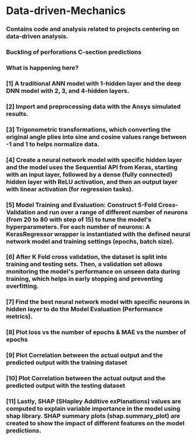 # Data-driven-Mechanics

### Contains code and analysis related to projects centering on data-driven analysis.
### Buckling of perforations C-section predictions

### What is happening here?
### [1] A traditional ANN model with 1-hidden layer and the deep DNN model with 2, 3, and 4-hidden layers.
### [2] Import and preprocessing data with the Ansys simulated results.
### [3] Trigonometric transformations, which converting the original angle plies into sine and cosine values range between -1 and 1 to helps normalize data.
### [4] Create a neural network model with specific hidden layer and the model uses the Sequential API from Keras, starting with an input layer, followed by a dense (fully connected) hidden layer with ReLU activation, and then an output layer with linear activation (for regression tasks).
### [5] Model Training and Evaluation:  Construct 5-Fold Cross-Validation and run over a range of different number of neurons (from 20 to 80 with step of 15) to tune the model's hyperparameters. For each number of neurons: A KerasRegressor wrapper is instantiated with the defined neural network model and training settings (epochs, batch size). 
### [6] After K Fold cross validation, the dataset is split into training and testing sets. Then, a validation set allows monitoring the model's performance on unseen data during training, which helps in early stopping and preventing overfitting.
### [7] Find the best neural network model with specific neurons in hidden layer to do the Model Evaluation (Performance metrics).
### [8] Plot loss vs the number of epochs & MAE vs the number of epochs
### [9] Plot Correlation between the actual output and the predicted output with the training dataset
### [10] Plot Correlation between the actual output and the predicted output with the testing dataset
### [11] Lastly, SHAP (SHapley Additive exPlanations) values are computed to explain variable importance in the model using shap library. SHAP summary plots (shap.summary_plot) are created to show the impact of different features on the model predictions.

